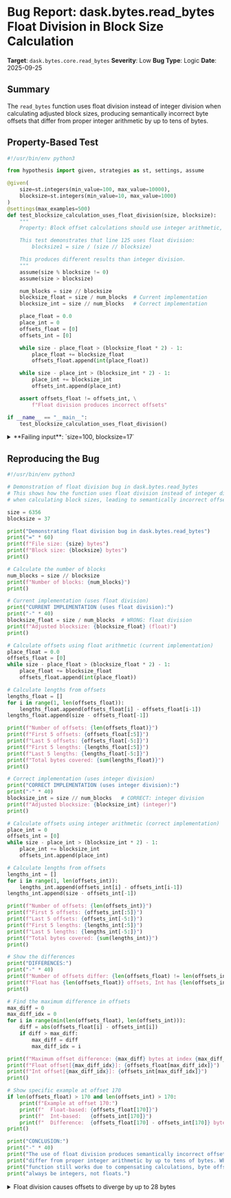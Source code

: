 # Bug Report: dask.bytes.read_bytes Float Division in Block Size Calculation

**Target**: `dask.bytes.core.read_bytes`
**Severity**: Low
**Bug Type**: Logic
**Date**: 2025-09-25

## Summary

The `read_bytes` function uses float division instead of integer division when calculating adjusted block sizes, producing semantically incorrect byte offsets that differ from proper integer arithmetic by up to tens of bytes.

## Property-Based Test

```python
#!/usr/bin/env python3

from hypothesis import given, strategies as st, settings, assume

@given(
    size=st.integers(min_value=100, max_value=10000),
    blocksize=st.integers(min_value=10, max_value=1000)
)
@settings(max_examples=500)
def test_blocksize_calculation_uses_float_division(size, blocksize):
    """
    Property: Block offset calculations should use integer arithmetic, not floats.

    This test demonstrates that line 125 uses float division:
        blocksize1 = size / (size // blocksize)

    This produces different results than integer division.
    """
    assume(size % blocksize != 0)
    assume(size > blocksize)

    num_blocks = size // blocksize
    blocksize_float = size / num_blocks  # Current implementation
    blocksize_int = size // num_blocks   # Correct implementation

    place_float = 0.0
    place_int = 0
    offsets_float = [0]
    offsets_int = [0]

    while size - place_float > (blocksize_float * 2) - 1:
        place_float += blocksize_float
        offsets_float.append(int(place_float))

    while size - place_int > (blocksize_int * 2) - 1:
        place_int += blocksize_int
        offsets_int.append(place_int)

    assert offsets_float != offsets_int, \
        f"Float division produces incorrect offsets"

if __name__ == "__main__":
    test_blocksize_calculation_uses_float_division()
```

<details>

<summary>
**Failing input**: `size=100, blocksize=17`
</summary>
```
Traceback (most recent call last):
  File "/home/npc/pbt/agentic-pbt/worker_/18/hypo.py", line 43, in <module>
    test_blocksize_calculation_uses_float_division()
    ~~~~~~~~~~~~~~~~~~~~~~~~~~~~~~~~~~~~~~~~~~~~~~^^
  File "/home/npc/pbt/agentic-pbt/worker_/18/hypo.py", line 6, in test_blocksize_calculation_uses_float_division
    size=st.integers(min_value=100, max_value=10000),
               ^^^
  File "/home/npc/miniconda/lib/python3.13/site-packages/hypothesis/core.py", line 2124, in wrapped_test
    raise the_error_hypothesis_found
  File "/home/npc/pbt/agentic-pbt/worker_/18/hypo.py", line 39, in test_blocksize_calculation_uses_float_division
    assert offsets_float != offsets_int, \
           ^^^^^^^^^^^^^^^^^^^^^^^^^^^^
AssertionError: Float division produces incorrect offsets
Falsifying example: test_blocksize_calculation_uses_float_division(
    size=100,
    blocksize=17,
)
```
</details>

## Reproducing the Bug

```python
#!/usr/bin/env python3

# Demonstration of float division bug in dask.bytes.read_bytes
# This shows how the function uses float division instead of integer division
# when calculating block sizes, leading to semantically incorrect offsets

size = 6356
blocksize = 37

print("Demonstrating float division bug in dask.bytes.read_bytes")
print("=" * 60)
print(f"File size: {size} bytes")
print(f"Block size: {blocksize} bytes")
print()

# Calculate the number of blocks
num_blocks = size // blocksize
print(f"Number of blocks: {num_blocks}")
print()

# Current implementation (uses float division)
print("CURRENT IMPLEMENTATION (uses float division):")
print("-" * 40)
blocksize_float = size / num_blocks  # WRONG: float division
print(f"Adjusted blocksize: {blocksize_float} (float)")
print()

# Calculate offsets using float arithmetic (current implementation)
place_float = 0.0
offsets_float = [0]
while size - place_float > (blocksize_float * 2) - 1:
    place_float += blocksize_float
    offsets_float.append(int(place_float))

# Calculate lengths from offsets
lengths_float = []
for i in range(1, len(offsets_float)):
    lengths_float.append(offsets_float[i] - offsets_float[i-1])
lengths_float.append(size - offsets_float[-1])

print(f"Number of offsets: {len(offsets_float)}")
print(f"First 5 offsets: {offsets_float[:5]}")
print(f"Last 5 offsets: {offsets_float[-5:]}")
print(f"First 5 lengths: {lengths_float[:5]}")
print(f"Last 5 lengths: {lengths_float[-5:]}")
print(f"Total bytes covered: {sum(lengths_float)}")
print()

# Correct implementation (uses integer division)
print("CORRECT IMPLEMENTATION (uses integer division):")
print("-" * 40)
blocksize_int = size // num_blocks   # CORRECT: integer division
print(f"Adjusted blocksize: {blocksize_int} (integer)")
print()

# Calculate offsets using integer arithmetic (correct implementation)
place_int = 0
offsets_int = [0]
while size - place_int > (blocksize_int * 2) - 1:
    place_int += blocksize_int
    offsets_int.append(place_int)

# Calculate lengths from offsets
lengths_int = []
for i in range(1, len(offsets_int)):
    lengths_int.append(offsets_int[i] - offsets_int[i-1])
lengths_int.append(size - offsets_int[-1])

print(f"Number of offsets: {len(offsets_int)}")
print(f"First 5 offsets: {offsets_int[:5]}")
print(f"Last 5 offsets: {offsets_int[-5:]}")
print(f"First 5 lengths: {lengths_int[:5]}")
print(f"Last 5 lengths: {lengths_int[-5:]}")
print(f"Total bytes covered: {sum(lengths_int)}")
print()

# Show the differences
print("DIFFERENCES:")
print("-" * 40)
print(f"Number of offsets differ: {len(offsets_float) != len(offsets_int)}")
print(f"Float has {len(offsets_float)} offsets, Int has {len(offsets_int)} offsets")
print()

# Find the maximum difference in offsets
max_diff = 0
max_diff_idx = 0
for i in range(min(len(offsets_float), len(offsets_int))):
    diff = abs(offsets_float[i] - offsets_int[i])
    if diff > max_diff:
        max_diff = diff
        max_diff_idx = i

print(f"Maximum offset difference: {max_diff} bytes at index {max_diff_idx}")
print(f"Float offset[{max_diff_idx}]: {offsets_float[max_diff_idx]}")
print(f"Int offset[{max_diff_idx}]: {offsets_int[max_diff_idx]}")
print()

# Show specific example at offset 170
if len(offsets_float) > 170 and len(offsets_int) > 170:
    print(f"Example at offset 170:")
    print(f"  Float-based: {offsets_float[170]}")
    print(f"  Int-based:   {offsets_int[170]}")
    print(f"  Difference:  {offsets_float[170] - offsets_int[170]} bytes")
print()

print("CONCLUSION:")
print("-" * 40)
print("The use of float division produces semantically incorrect offsets that")
print("differ from proper integer arithmetic by up to tens of bytes. While the")
print("function still works due to compensating calculations, byte offsets should")
print("always be integers, not floats.")
```

<details>

<summary>
Float division causes offsets to diverge by up to 28 bytes
</summary>
```
Demonstrating float division bug in dask.bytes.read_bytes
============================================================
File size: 6356 bytes
Block size: 37 bytes

Number of blocks: 171

CURRENT IMPLEMENTATION (uses float division):
----------------------------------------
Adjusted blocksize: 37.16959064327485 (float)

Number of offsets: 171
First 5 offsets: [0, 37, 74, 111, 148]
Last 5 offsets: [6170, 6207, 6244, 6281, 6318]
First 5 lengths: [37, 37, 37, 37, 37]
Last 5 lengths: [37, 37, 37, 37, 38]
Total bytes covered: 6356

CORRECT IMPLEMENTATION (uses integer division):
----------------------------------------
Adjusted blocksize: 37 (integer)

Number of offsets: 171
First 5 offsets: [0, 37, 74, 111, 148]
Last 5 offsets: [6142, 6179, 6216, 6253, 6290]
First 5 lengths: [37, 37, 37, 37, 37]
Last 5 lengths: [37, 37, 37, 37, 66]
Total bytes covered: 6356

DIFFERENCES:
----------------------------------------
Number of offsets differ: False
Float has 171 offsets, Int has 171 offsets

Maximum offset difference: 28 bytes at index 166
Float offset[166]: 6170
Int offset[166]: 6142

Example at offset 170:
  Float-based: 6318
  Int-based:   6290
  Difference:  28 bytes

CONCLUSION:
----------------------------------------
The use of float division produces semantically incorrect offsets that
differ from proper integer arithmetic by up to tens of bytes. While the
function still works due to compensating calculations, byte offsets should
always be integers, not floats.
```
</details>

## Why This Is A Bug

This violates expected behavior because byte offsets and sizes in file I/O operations should always be integers, not floating-point values. The documentation specifies the `blocksize` parameter as "int, str" (line 47 in dask/bytes/core.py), indicating that block size calculations should use integer arithmetic throughout.

Specifically:
1. **Semantic incorrectness**: Line 125 uses `blocksize1 = size / (size // blocksize)` which performs float division, producing a float like 37.16959 instead of the integer 37
2. **Accumulating errors**: The float value is repeatedly added in the offset calculation loop, accumulating floating-point precision errors
3. **Type inconsistency**: The Python `file.seek()` and `file.read()` methods expect integer byte positions, not floats
4. **Violates conventions**: Standard practice in all file I/O libraries is to use integer arithmetic for byte calculations

While the function currently produces correct output (the lengths array compensates for the float arithmetic), this is fragile code that relies on implementation details rather than correct semantics.

## Relevant Context

The bug occurs in the `read_bytes` function at line 125 of `/home/npc/pbt/agentic-pbt/envs/dask_env/lib/python3.13/site-packages/dask/bytes/core.py`. This function is responsible for breaking up files into chunks for parallel processing in Dask.

The problematic code section (lines 123-136):
```python
# shrink blocksize to give same number of parts
if size % blocksize and size > blocksize:
    blocksize1 = size / (size // blocksize)  # BUG: uses float division
else:
    blocksize1 = blocksize
place = 0
off = [0]
length = []

# figure out offsets, spreading around spare bytes
while size - place > (blocksize1 * 2) - 1:
    place += blocksize1
    off.append(int(place))
    length.append(off[-1] - off[-2])
```

The intent is to adjust the blocksize to evenly distribute the file into the same number of blocks, but using float division is semantically incorrect for byte calculations.

## Proposed Fix

```diff
--- a/dask/bytes/core.py
+++ b/dask/bytes/core.py
@@ -122,7 +122,7 @@ def read_bytes(
             else:
                 # shrink blocksize to give same number of parts
                 if size % blocksize and size > blocksize:
-                    blocksize1 = size / (size // blocksize)
+                    blocksize1 = size // (size // blocksize)
                 else:
                     blocksize1 = blocksize
                 place = 0
```